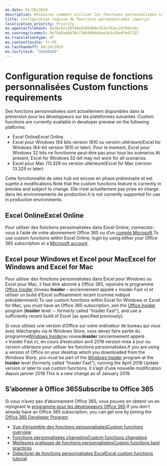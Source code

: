 ```yaml
---
ms.date: 01/30/2019
description: Découvrez comment utiliser les fonctions personnalisées sur les différentes plateformes.
title: Configuration requise de fonctions personnalisées (aperçu)
localization_priority: Priority
ms.openlocfilehash: 0226c5e129794e8105966e753e791ec20766e10c
ms.sourcegitcommit: 9e7b4daa8d76c710b9d9dd4ae2e3c45e8fe07127
ms.translationtype: HT
ms.contentlocale: fr-FR
ms.lasthandoff: 04/24/2019
ms.locfileid: "32449245"
---
```

# <a name="custom-functions-requirements"></a><span data-ttu-id="85027-103">Configuration requise de fonctions personnalisées </span><span class="sxs-lookup"><span data-stu-id="85027-103">Custom functions requirements</span></span>

<span data-ttu-id="85027-104">Des fonctions personnalisées sont actuellement disponibles dans la préversion pour les développeurs sur les plateformes suivantes :</span><span class="sxs-lookup"><span data-stu-id="85027-104">Custom functions are currently available in developer preview on the following platforms:</span></span>

- <span data-ttu-id="85027-105">Excel Online</span><span class="sxs-lookup"><span data-stu-id="85027-105">Excel Online</span></span>
- <span data-ttu-id="85027-106">Excel pour Windows (64 bits version 1810 ou version ultérieure)</span><span class="sxs-lookup"><span data-stu-id="85027-106">Excel for Windows (64-bit version 1810 or later).</span></span> <span data-ttu-id="85027-107">Pour le moment, Excel pour Windows 32 bits ne fonctionne peut-être pas pour tous les scénarios.</span><span class="sxs-lookup"><span data-stu-id="85027-107">At present, Excel for Windows 32-bit may not work for all scenarios.</span></span> 
- <span data-ttu-id="85027-108">Excel pour Mac (13.329 ou version ultérieure)</span><span class="sxs-lookup"><span data-stu-id="85027-108">Excel for Mac (version 13.329 or later)</span></span>

<span data-ttu-id="85027-109">Cette fonctionnalité de sites hub est encore en phase préliminaire et est sujette à modifications.</span><span class="sxs-lookup"><span data-stu-id="85027-109">Note that the custom functions feature is currently in preview and subject to change.</span></span> <span data-ttu-id="85027-110">Elle n’est actuellement pas prise en charge dans les environnements de production.</span><span class="sxs-lookup"><span data-stu-id="85027-110">It is not currently supported for use in production environments.</span></span>

## <a name="excel-online"></a><span data-ttu-id="85027-111">Excel Online</span><span class="sxs-lookup"><span data-stu-id="85027-111">Excel Online</span></span>
<span data-ttu-id="85027-112">Pour utiliser des fonctions personnalisées dans Excel Online, connectez-vous à l’aide de votre abonnement Office 365 ou d’un [compte Microsoft](https://account.microsoft.com/account).</span><span class="sxs-lookup"><span data-stu-id="85027-112">To use custom functions within Excel Online, login by using either your Office 365 subscription or a [Microsoft account](https://account.microsoft.com/account).</span></span> 

## <a name="excel-for-windows-and-excel-for-mac"></a><span data-ttu-id="85027-113">Excel pour Windows et Excel pour Mac</span><span class="sxs-lookup"><span data-stu-id="85027-113">Excel for Windows and Excel for Mac</span></span>
<span data-ttu-id="85027-114">Pour utiliser des fonctions personnalisées dans Excel pour Windows ou Excel pour Mac, il faut être abonné à Office 365, rejoindre le programme [Office Insider](https://products.office.com/office-insider) (niveau **Insider** – anciennement appelé « Insider Fast ») et utiliser un build d’Excel suffisamment récent (comme indiqué précédemment).</span><span class="sxs-lookup"><span data-stu-id="85027-114">To use custom functions within Excel for Windows or Excel for Mac, you must have an Office 365 subscription, join the [Office Insider](https://products.office.com/office-insider) program (**Insider** level -- formerly called "Insider Fast"), and use a sufficiently recent build of Excel (as specified previously).</span></span>

<span data-ttu-id="85027-115">Si vous utilisez une version d’Office sur votre ordinateur de bureau qui vous avez téléchargés via le Windows Store, vous devez faire partie du programme[Windows Insider](https://insider.windows.com/)au niveau**Insider** (anciennement appelé « Insider Fast »), en cours d’exécution avril 2018 version mise à jour ou version ultérieure pour utiliser les fonctions personnalisées.</span><span class="sxs-lookup"><span data-stu-id="85027-115">If you are using a version of Office on your desktop which you downloaded from the Windows Store, you must be part of the [Windows Insider](https://insider.windows.com/) program at the **Insider** level (formerly called "Insider Fast"), running the April 2018 Update version or later to use custom functions.</span></span> <span data-ttu-id="85027-116">Il s’agit d’une nouvelle modification depuis janvier 2019.</span><span class="sxs-lookup"><span data-stu-id="85027-116">This is a new change as of January 2019.</span></span>

## <a name="subscribe-to-office-365"></a><span data-ttu-id="85027-117">S’abonner à Office 365</span><span class="sxs-lookup"><span data-stu-id="85027-117">Subscribe to Office 365</span></span>
<span data-ttu-id="85027-118">Si vous n’avez pas d’abonnement Office 365, vous pouvez en obtenir un en rejoignant le [programme pour les développeurs Office 365](https://developer.microsoft.com/fr-FR/office/dev-program).</span><span class="sxs-lookup"><span data-stu-id="85027-118">If you don't already have an Office 365 subscription, you can get one by joining the [Office 365 Developer Program](https://developer.microsoft.com/fr-FR/office/dev-program).</span></span>


* [<span data-ttu-id="85027-119">Vue d’ensemble des fonctions personnalisées</span><span class="sxs-lookup"><span data-stu-id="85027-119">Custom functions overview</span></span>](custom-functions-overview.md)
* [<span data-ttu-id="85027-120">Fonctions personnalisées changelog</span><span class="sxs-lookup"><span data-stu-id="85027-120">Custom functions changelog</span></span>](custom-functions-changelog.md)
* [<span data-ttu-id="85027-121">Meilleures pratiques de fonctions personnalisées</span><span class="sxs-lookup"><span data-stu-id="85027-121">Custom functions best practices</span></span>](custom-functions-best-practices.md)
* [<span data-ttu-id="85027-122">Didacticiel de fonctions personnalisées Excel</span><span class="sxs-lookup"><span data-stu-id="85027-122">Excel custom functions tutorial</span></span>](../tutorials/excel-tutorial-create-custom-functions.md)
